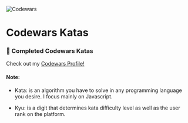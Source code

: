 ![Codewars](https://user-images.githubusercontent.com/26236137/51702796-ed37e500-1fd1-11e9-8692-8593886096c7.png "Codewars Logo")

# Codewars Katas
### 🥋 Completed Codewars Katas

Check out my [Codewars Profile!](https://www.codewars.com/users/mikejames/ "Michael Johnston Codewars Profile")

#### Note:

- Kata: is an algorithm you have to solve in any programming language you desire.  I focus mainly on Javascript.

- Kyu: is a digit that determines kata difficulty level as well as the user rank on the platform.


